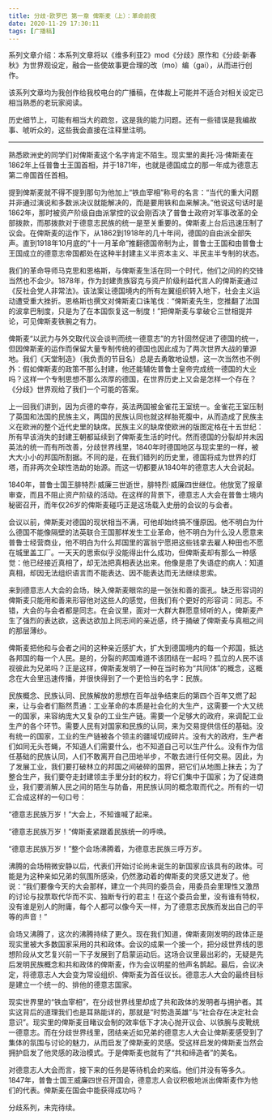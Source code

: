 ```yaml
---
title: 分歧·欧罗巴 第一章 俾斯麦（上）：革命前夜
date: 2020-11-29 17:30:11
tags: [广播稿]
---
```


系列文章介绍：本系列文章将以《维多利亚2》mod《分歧》原作和《分歧·新春秋》为世界观设定，融合一些使故事更合理的改（mo）编（gai），从而进行创作。

该系列文章均为我创作给我校电台的广播稿，在体裁上可能并不适合对相关设定已相当熟悉的老玩家阅读。

历史细节上，可能有相当大的疏忽，这是我的能力问题。还有一些错误是我编故事、唬听众的，这些我会直接在注释里注明。

<!--more-->

---

熟悉欧洲史的同学们对俾斯麦这个名字肯定不陌生。现实里的奥托·冯·俾斯麦在1862年上任普鲁士王国首相，并于1871年，也就是德国成立的那一年成为德意志第二帝国首任首相。

提到俾斯麦就不得不提到那句为他加上“铁血宰相”称号的名言：“当代的重大问题并非通过演说和多数派决议就能解决的，而是要用铁和血来解决。”他说这句话时是1862年，那时被资产阶级自由派掌控的议会刚否决了普鲁士政府对军事改革的全部拨款，而那拨款对于德意志民族的统一是至关重要的。俾斯麦上台后迅速压制了议会。在俾斯麦的运作下，从1862到1918年的几十年间，德国的自由派全部失声。直到1918年10月底的“十一月革命”推翻德国帝制为止，普鲁士王国和由普鲁士王国成立的德意志帝国都处在这种半封建主义半资本主义、半民主半专制的状态。

我们的革命导师马克思和恩格斯，与俾斯麦生活在同一个时代，他们之间的的交锋当然也不会少。1878年，作为封建贵族容克与资产阶级利益代言人的俾斯麦通过《反社会党人非常法》。该法案让德国境内的所有左翼组织转入地下，社会主义运动遭受重大挫折。恩格斯也撰文对俾斯麦口诛笔伐：“俾斯麦先生，您推翻了法国的波拿巴制度，只是为了在本国恢复这一制度！”把俾斯麦与拿破仑三世相提并论，可见俾斯麦铁腕之有力。

俾斯麦“以武力与外交取代议会谈判而统一德意志”的方针固然促进了德国的统一，但因俾斯麦的运作而保留大量专制传统的德国也因此成为了两次世界大战的肇源地。我们《天堂制造》（我负责的节目名）总是去勇敢地设想，这一次当然也不例外：假如俾斯麦的政策不那么封建，他还能辅佐普鲁士皇帝完成统一德国的大业吗？这样一个专制思想不那么浓厚的德国，在世界历史上又会是怎样一个存在？《分歧》世界观给了我们一个可能的答案。

上一回我们讲到，因为贞德的幸存，英法两国被金雀花王室统一。金雀花王室压制了英国和法国的民族主义，两国的民族认同也就这样胎死腹中，从而造成了民族主义在欧洲的整个近代史里的缺席。民族主义的缺席使欧洲的版图定格在十五世纪：所有早该消失的封建王朝都延续到了俾斯麦生活的时代。然而德国的分裂却并未因英法的统一而有所改善，分歧世界线里，1840年时德国地区与现实里的一样，被大大小小的邦国所割据。不同的是，在我们错列的历史里，德国将成为世界的灯塔，而非两次全球性浩劫的始源。而这一切都要从1840年的德意志人大会说起。

1840年，普鲁士国王腓特烈·威廉三世逝世，腓特烈·威廉四世继位。他放宽了报章审查，而且不阻止资产阶级的活动。在这样的背景下，德意志人大会在普鲁士境内秘密召开，而年仅26岁的俾斯麦碰巧正是这场载入史册的会议的与会者。

会议以前，俾斯麦对德国的现状相当不满，可他却始终搞不懂原因。他不明白为什么德国不能像隔壁的法英联合王国那样发生工业革命，他不明白为什么没人愿意来普鲁士经营商业，他不明白为什么邦国里的富翁宁愿把这些钱拿去雇人种田也不愿在城里盖工厂。一天天的思索似乎没能得出什么成功，但俾斯麦却有那么一种感觉：他已经接近真相了，却无法把真相表达出来。他像是患了失语症的病人：知道真相，却因无法组织语言而不能表达、因不能表达而无法继续思索。

来到德意志人大会的会场，映入俾斯麦眼帘的是一张张和善的面孔。缺乏形容词的俾斯麦只能用和善来形容他对这些人的感觉，但我们有个更好的形容词：同志。不错，大会的与会者都是同志。在会议里，面对一大群大群愿意倾听的人，俾斯麦产生了强烈的表达欲，这表达欲加上同志间的亲近感，终于捅破了俾斯麦与真相之间的那层薄纱。

俾斯麦把他和与会者之间的这种亲近感扩大，扩大到德国境内的每一个邦国，抵达各邦国的每一个人民。是的，分裂的邦国难道不该团结在一起吗？孤立的人民不该视彼此为兄弟吗？正是这样，俾斯麦发明了一种在当时称为“共同体”的概念，这概念在大会里迅速传播，并很快得到了一个更恰当的名字：民族。

民族概念、民族认同、民族解放的思想在百年战争结束后的第四个百年又燃了起来，让与会者们豁然贯通：工业革命的本质是社会化的大生产，这需要一个大又统一的国家，来容纳庞大又复杂的工业生产链。需要一个足够大的政府，来调配工业生产的各个环节。需要人民有对国家和民族的认同，来为交易提供信任的基础。没有统一的国家，工业的生产链被各个领主的疆域切成碎片。没有大的政府，生产者们如同无头苍蝇，不知道人们需要什么，也不知道自己可以生产什么。没有作为信任基础的民族认同，人们不敢离开自己田地半步，不敢去进行任何交易。因此，为了发展工业，我们要打破林立的邦国之间破碎的国界，把它们从地图上抹去；为了整合生产，我们要夺走封建领主手里分封的权力，将它们集中于国家；为了促进商业，我们要消解人民之间的陌生与防备，用民族认同的概念取而代之。所有的一切汇合成这样的一句口号：

“德意志民族万岁！”大会上，不知谁喊了起来。

“德意志民族万岁！”俾斯麦紧跟着民族统一的呼唤。

“德意志民族万岁！”整个会场沸腾着，为德意志民族三呼万岁。

沸腾的会场稍微安静以后，代表们开始讨论尚未诞生的新国家应该具有的政体。可能是为这种亲如兄弟的氛围所感染，仍然激动着的俾斯麦的灵感又迸发了。他说：“我们要像今天的大会那样，建立一个共同的委员会，用委员会里理性又激昂的讨论与投票取代华而不实、独断专行的君主！在这个委员会里，没有谁有特权，没有谁是别人的附庸，每个人都可以像今天一样，为了德意志民族而发出自己的平等的声音！”

会场又沸腾了，这次的沸腾持续了更久。现在我们知道，俾斯麦刚发明的政体正是现实里被大多数国家采用的共和政体。会议的成果一个接一个，把分歧世界线的思想阶段从文艺复兴前一下子发展到了启蒙运动后。这场会议里最出彩的，无疑是先后发明民族概念和共和政体的俾斯麦，作为会议明星的他声名鹊起。最后，会议决定，将德意志人大会变为常设组织、俾斯麦为首任议长。德意志人大会的最终目标是建立一个统一的、排他的德意志国家。

现实世界里的“铁血宰相”，在分歧世界线里却成了共和政体的发明者与拥护者。其实这背后的道理我们也是耳熟能详的，那就是“时势造英雄”与“社会存在决定社会意识”。现实里的俾斯麦目睹议会制的效率低下才决心抛开议会、以铁腕与皮靴统一德意志。而在分歧世界线里，团结亲近如兄弟的德意志人大会让俾斯麦感受到了集体的氛围与讨论的魅力，从而启发了俾斯麦的灵感。受这样启发的俾斯麦当然会拥护启发了他灵感的政治模式。于是俾斯麦也就有了“共和缔造者”的美名。

对德意志人大会而言，接下来的任务是等待机会的来临。他们并没有等多久。1847年，普鲁士国王威廉四世召开国会，德意志人会议积极地派出俾斯麦作为他们的代表。俾斯麦在国会中能获得成功吗？

分歧系列，未完待续。
